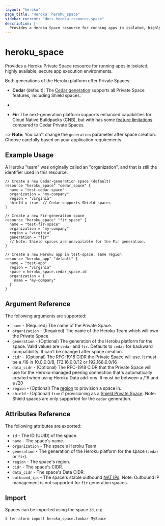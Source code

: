 ```yaml
---
layout: "heroku"
page_title: "Heroku: heroku_space"
sidebar_current: "docs-heroku-resource-space"
description: |-
  Provides a Heroku Space resource for running apps in isolated, highly available, secure app execution environments.
---
```


# heroku\_space

Provides a Heroku Private Space resource for running apps in isolated, highly available, secure app execution environments.

Both generations of the Heroku platform offer Private Spaces:

* **Cedar** (default): The [Cedar generation](https://devcenter.heroku.com/articles/private-spaces#additional-features-for-cedar-private-spaces) supports all Private Space features, including Shield spaces.
* ```
* **Fir**: The next-generation platform supports enhanced capabilities for Cloud Native Buildpacks (CNB), but with has some [feature limitations](https://devcenter.heroku.com/articles/generations?preview=1#feature-parity) compared to Cedar Private Spaces.

~> **Note:** You can't change the `generation` parameter after space creation. Choose carefully based on your application requirements.

## Example Usage

A Heroku "team" was originally called an "organization", and that is still 
the identifier used in this resource.

```hcl-terraform
// Create a new Cedar-generation space (default)
resource "heroku_space" "cedar_space" {
  name = "test-cedar-space"
  organization = "my-company"
  region = "virginia"
  shield = true  // Cedar supports Shield spaces
}

// Create a new Fir-generation space
resource "heroku_space" "fir_space" {
  name = "test-fir-space"
  organization = "my-company"
  region = "virginia"
  generation = "fir"
  // Note: Shield spaces are unavailable for the Fir generation.
}

// Create a new Heroku app in test-space, same region
resource "heroku_app" "default" {
  name = "test-app"
  region = "virginia"
  space = heroku_space.cedar_space.id
  organization = {
    name = "my-company"
  }
}
```

## Argument Reference

The following arguments are supported:

* `name` - (Required) The name of the Private Space.
* `organization` - (Required) The name of the Heroku Team which will own the Private Space.
* `generation` - (Optional) The generation of the Heroku platform for the space. Valid values are `cedar` and `fir`. Defaults to `cedar` for backward compatibility. It can't be changed after space creation.
* `cidr` - (Optional) The RFC-1918 CIDR the Private Space will use.
  It must be a /16 in 10.0.0.0/8, 172.16.0.0/12 or 192.168.0.0/16
* `data_cidr` - (Optional) The RFC-1918 CIDR that the Private Space will use for the Heroku-managed peering connection
  that's automatically created when using Heroku Data add-ons. It must be between a /16 and a /20
* `region` - (Optional) The [region](https://devcenter.heroku.com/articles/regions#viewing-available-regions) to provision a space in.
* `shield` - (Optional) `true` if provisioning as a [Shield Private Space](https://devcenter.heroku.com/articles/private-spaces#shield-private-spaces). Note: Shield spaces are only supported for the `cedar` generation.

## Attributes Reference

The following attributes are exported:

* `id` - The ID (UUID) of the space.
* `name` - The space's name.
* `organization` - The space's Heroku Team.
* `generation` - The generation of the Heroku platform for the space (`cedar` or `fir`).
* `region` - The space's region.
* `cidr` - The space's CIDR.
* `data_cidr` - The space's Data CIDR.
* `outbound_ips` - The space's stable outbound [NAT IPs](https://devcenter.heroku.com/articles/platform-api-reference#space-network-address-translation). Note: Outbound IP management is not supported for `fir` generation spaces.

## Import

Spaces can be imported using the space `id`, e.g.

```
$ terraform import heroku_space.foobar MySpace
```
